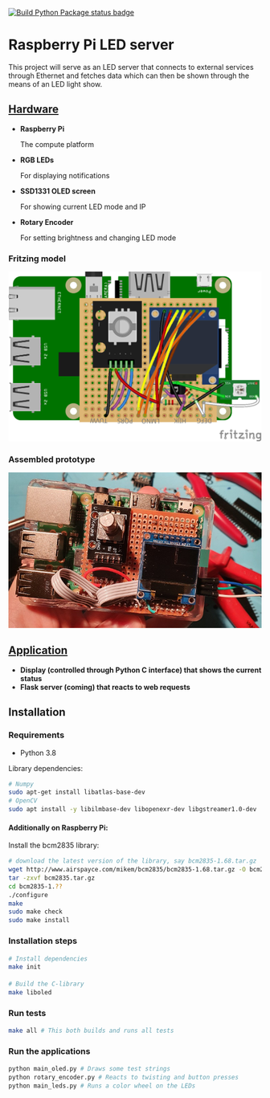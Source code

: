 [![Build Python Package status badge](https://github.com/emanuelen5/rpi-led-server/actions/workflows/python.yml/badge.svg)](https://github.com/emanuelen5/rpi-led-server/actions/workflows/python.yml)

# Raspberry Pi LED server
This project will serve as an LED server that connects to external services through Ethernet and fetches data which can then be shown through the means of an LED light show.

## [Hardware](./doc/hardware.md)

* **Raspberry Pi**
  
  The compute platform

* **RGB LEDs**
  
  For displaying notifications

* **SSD1331 OLED screen**
  
  For showing current LED mode and IP

* **Rotary Encoder**
  
  For setting brightness and changing LED mode

### Fritzing model
![Fritzing breadboard design](doc/rpi-leds-and-screen_bb.png)

### Assembled prototype
![Assembled protoype header](doc/prototype-assembled.jpg)

## [Application](./doc/application.md)

* **Display (controlled through Python C interface) that shows the current status**
* **Flask server (coming) that reacts to web requests**

## Installation

### Requirements
* Python 3.8

Library dependencies:
```bash
# Numpy
sudo apt-get install libatlas-base-dev
# OpenCV
sudo apt install -y libilmbase-dev libopenexr-dev libgstreamer1.0-dev
```

#### Additionally on Raspberry Pi:

Install the bcm2835 library:
```bash
# download the latest version of the library, say bcm2835-1.68.tar.gz
wget http://www.airspayce.com/mikem/bcm2835/bcm2835-1.68.tar.gz -O bcm2835.tar.gz
tar -zxvf bcm2835.tar.gz
cd bcm2835-1.??
./configure
make
sudo make check
sudo make install
```


### Installation steps
```bash
# Install dependencies
make init

# Build the C-library 
make liboled
```

### Run tests
```bash
make all # This both builds and runs all tests
```

### Run the applications
```bash
python main_oled.py # Draws some test strings
python rotary_encoder.py # Reacts to twisting and button presses
python main_leds.py # Runs a color wheel on the LEDs
```
